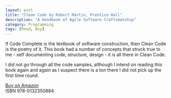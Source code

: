 ```yaml
---
layout: post
title: "Clean Code by Robert Martin, Prentice Hall"
description: "A Handbook of Agile Software Craftsmanship"
category: Programming
tags: [Read, Buy]
---
```

If Code Complete is the textbook of software construction, then Clean Code is the poetry of it. This book had a number of concepts that struck true to me - self documenting code, structure, design - it is all there in Clean Code.

I did not go through all the code samples, although I intend on reading this book again and again as I suspect there is a ton there I did not pick up the first time round.

[Buy on Amazon](http://www.amazon.com/Clean-Code-Handbook-Software-Craftsmanship/dp/0132350882)  
ISBN  978-0132350884
